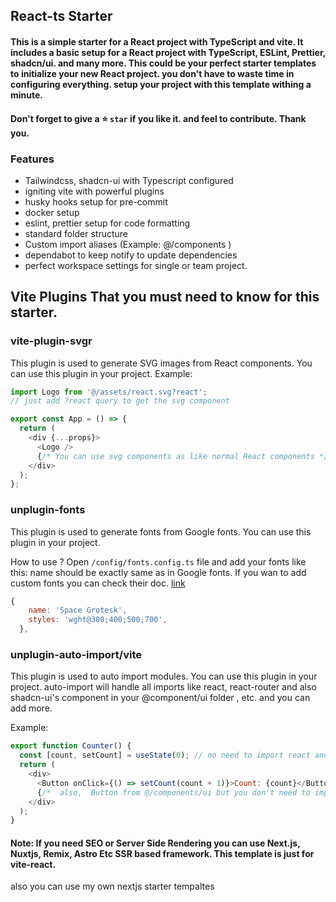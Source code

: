 ## React-ts Starter

#### This is a simple starter for a React project with TypeScript and vite. It includes a basic setup for a React project with TypeScript, ESLint, Prettier, shadcn/ui. and many more. This could be your perfect starter templates to initialize your new React project. you don't have to waste time in configuring everything. setup your project with this template withing a minute.

#### Don't forget to give a ⭐ `star` if you like it. and feel to contribute. Thank you.

### Features

- Tailwindcss, shadcn-ui with Typescript configured
- igniting vite with powerful plugins
- husky hooks setup for pre-commit
- docker setup
- eslint, prettier setup for code formatting
- standard folder structure
- Custom import aliases (Example: @/components )
- dependabot to keep notify to update dependencies
- perfect workspace settings for single or team project.

## Vite Plugins That you must need to know for this starter.

### vite-plugin-svgr

This plugin is used to generate SVG images from React components. You can use this plugin in your project.
Example:

```javascript
import Logo from '@/assets/react.svg?react';
// just add ?react query to get the svg component

export const App = () => {
  return (
    <div {...props}>
      <Logo />
      {/* You can use svg components as like normal React components */}
    </div>
  );
};
```

### unplugin-fonts

This plugin is used to generate fonts from Google fonts. You can use this plugin in your project.

How to use ? Open `/config/fonts.config.ts` file and add your fonts like this: name should be exactly same as in Google fonts. If you wan to add custom fonts you can check their doc. [link](https://github.com/cssninjaStudio/unplugin-fonts#readme)

```javascript
{
    name: 'Space Grotesk',
    styles: 'wght@300;400;500;700',
  },
```

### unplugin-auto-import/vite

This plugin is used to auto import modules. You can use this plugin in your project.
auto-import will handle all imports like react, react-router and also shadcn-ui's component in your @component/ui folder , etc. and you can add more.

Example:

```javascript
export function Counter() {
  const [count, setCount] = useState(0); // no need to import react and react-router, auto-import will handle it
  return (
    <div>
      <Button onClick={() => setCount(count + 1)}>Count: {count}</Button>
      {/*  also,  Button from @/components/ui but you don't need to import it.  */}
    </div>
  );
}
```

#### Note: If you need SEO or Server Side Rendering you can use Next.js, Nuxtjs, Remix, Astro Etc SSR based framework. This template is just for vite-react.
also you can use my own nextjs starter tempaltes 
